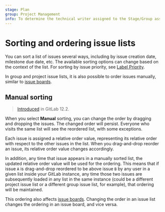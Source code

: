 ```yaml
---
stage: Plan
group: Project Management
info: To determine the technical writer assigned to the Stage/Group associated with this page, see https://about.gitlab.com/handbook/engineering/ux/technical-writing/#designated-technical-writers
---
```


# Sorting and ordering issue lists

You can sort a list of issues several ways, including by issue creation date, milestone due date,
etc. The available sorting options can change based on the context of the list.
For sorting by issue priority, see [Label Priority](../labels.md#label-priority).

In group and project issue lists, it is also possible to order issues manually,
similar to [issue boards](../issue_board.md#issue-ordering-in-a-list).

## Manual sorting

> [Introduced](https://gitlab.com/gitlab-org/gitlab-foss/-/issues/62178) in GitLab 12.2.

When you select **Manual** sorting, you can change
the order by dragging and dropping the issues. The changed order will persist. Everyone who visits the same list will see the reordered list, with some exceptions.

Each issue is assigned a relative order value, representing its relative
order with respect to the other issues in the list. When you drag-and-drop reorder
an issue, its relative order value changes accordingly.

In addition, any time that issue appears in a manually sorted list,
the updated relative order value will be used for the ordering. This means that
if issue `A` is drag-and-drop reordered to be above issue `B` by any user in
a given list inside your GitLab instance, any time those two issues are subsequently
loaded in any list in the same instance (could be a different project issue list or a
different group issue list, for example), that ordering will be maintained.

This ordering also affects [issue boards](../issue_board.md#issue-ordering-in-a-list).
Changing the order in an issue list changes the ordering in an issue board,
and vice versa.
